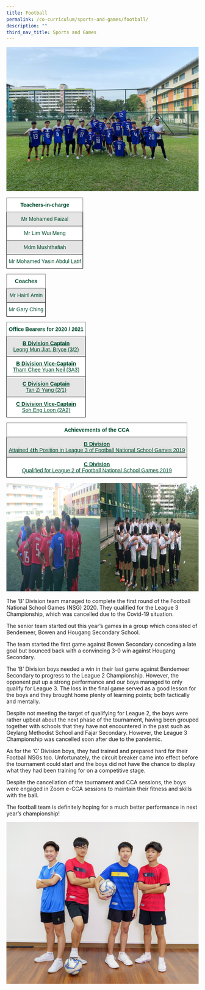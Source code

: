 ```yaml
---
title: Football
permalink: /co-curriculum/sports-and-games/football/
description: ""
third_nav_title: Sports and Games
---
```

![](/images/FB%202.jpg)

<style type="text/css">
.tg  {border-collapse:collapse;border-spacing:0;}
.tg td{border-color:black;border-style:solid;border-width:1px;font-family:Arial, sans-serif;font-size:14px;
  overflow:hidden;padding:10px 5px;word-break:normal;}
.tg th{border-color:black;border-style:solid;border-width:1px;font-family:Arial, sans-serif;font-size:14px;
  font-weight:normal;overflow:hidden;padding:10px 5px;word-break:normal;}
.tg .tg-mwbt{background-color:#FFF;border-color:inherit;color:#004D2E;font-weight:bold;text-align:center;vertical-align:middle}
.tg .tg-bapb{background-color:#E5E5E5;color:#004D2E;text-align:center;vertical-align:middle}
.tg .tg-wpup{background-color:#FFF;color:#004D2E;text-align:center;vertical-align:middle}
</style>
<table class="tg">
<thead>
  <tr>
    <th class="tg-mwbt"><span style="font-weight:700">Teachers-in-charge</span></th>
  </tr>
</thead>
<tbody>
  <tr>
    <td class="tg-bapb">Mr Mohamed Faizal</td>
  </tr>
  <tr>
    <td class="tg-wpup">Mr Lim Wui Meng</td>
  </tr>
  <tr>
    <td class="tg-bapb">Mdm Mushthafiah</td>
  </tr>
  <tr>
    <td class="tg-wpup">Mr Mohamed Yasin Abdul Latif</td>
  </tr>
</tbody>
</table>

<style type="text/css">
.tg  {border-collapse:collapse;border-spacing:0;}
.tg td{border-color:black;border-style:solid;border-width:1px;font-family:Arial, sans-serif;font-size:14px;
  overflow:hidden;padding:10px 5px;word-break:normal;}
.tg th{border-color:black;border-style:solid;border-width:1px;font-family:Arial, sans-serif;font-size:14px;
  font-weight:normal;overflow:hidden;padding:10px 5px;word-break:normal;}
.tg .tg-mwbt{background-color:#FFF;border-color:inherit;color:#004D2E;font-weight:bold;text-align:center;vertical-align:middle}
.tg .tg-bapb{background-color:#E5E5E5;color:#004D2E;text-align:center;vertical-align:middle}
.tg .tg-wpup{background-color:#FFF;color:#004D2E;text-align:center;vertical-align:middle}
</style>
<table class="tg">
<thead>
  <tr>
    <th class="tg-mwbt"><span style="font-weight:700">Coaches</span></th>
  </tr>
</thead>
<tbody>
  <tr>
    <td class="tg-bapb">Mr Hairil Amin</td>
  </tr>
  <tr>
    <td class="tg-wpup">Mr Gary Ching</td>
  </tr>
</tbody>
</table>

<style type="text/css">
.tg  {border-collapse:collapse;border-spacing:0;}
.tg td{border-color:black;border-style:solid;border-width:1px;font-family:Arial, sans-serif;font-size:14px;
  overflow:hidden;padding:10px 5px;word-break:normal;}
.tg th{border-color:black;border-style:solid;border-width:1px;font-family:Arial, sans-serif;font-size:14px;
  font-weight:normal;overflow:hidden;padding:10px 5px;word-break:normal;}
.tg .tg-mwbt{background-color:#FFF;border-color:inherit;color:#004D2E;font-weight:bold;text-align:center;vertical-align:middle}
.tg .tg-ywyw{background-color:#E5E5E5;color:#004D2E;font-weight:bold;text-align:center;text-decoration:underline;vertical-align:top}
.tg .tg-frvs{background-color:#FFF;color:#004D2E;font-weight:bold;text-align:center;text-decoration:underline;vertical-align:top}
</style>
<table class="tg">
<thead>
  <tr>
    <th class="tg-mwbt"><span style="font-weight:700">Office Bearers for 2020 / 2021</span></th>
  </tr>
</thead>
<tbody>
  <tr>
    <td class="tg-ywyw">B Division Captain<br><span style="font-weight:400;color:#004D2E">Leong Mun Jiat, Bryce (3/2)</span></td>
  </tr>
  <tr>
    <td class="tg-frvs">B Division Vice-Captain<br><span style="font-weight:400;color:#004D2E">Tham Chee Yuan Neil (3A3)</span></td>
  </tr>
  <tr>
    <td class="tg-ywyw">C Division Captain<br><span style="font-weight:400;color:#004D2E">Tan Zi Yang (2/1)</span></td>
  </tr>
  <tr>
    <td class="tg-frvs">C Division Vice-Captain<br><span style="font-weight:400;color:#004D2E">Soh Eng Loon (2A2)</span></td>
  </tr>
</tbody>
</table>

<style type="text/css">
.tg  {border-collapse:collapse;border-spacing:0;}
.tg td{border-color:black;border-style:solid;border-width:1px;font-family:Arial, sans-serif;font-size:14px;
  overflow:hidden;padding:10px 5px;word-break:normal;}
.tg th{border-color:black;border-style:solid;border-width:1px;font-family:Arial, sans-serif;font-size:14px;
  font-weight:normal;overflow:hidden;padding:10px 5px;word-break:normal;}
.tg .tg-mwbt{background-color:#FFF;border-color:inherit;color:#004D2E;font-weight:bold;text-align:center;vertical-align:middle}
.tg .tg-ywyw{background-color:#E5E5E5;color:#004D2E;font-weight:bold;text-align:center;text-decoration:underline;vertical-align:top}
.tg .tg-frvs{background-color:#FFF;color:#004D2E;font-weight:bold;text-align:center;text-decoration:underline;vertical-align:top}
</style>
<table class="tg">
<thead>
  <tr>
    <th class="tg-mwbt"><span style="font-weight:700">Achievements of the CCA</span></th>
  </tr>
</thead>
<tbody>
  <tr>
    <td class="tg-ywyw">B Division<br><span style="font-weight:400;color:#004D2E">Attained 4</span>th <span style="font-weight:400;color:#004D2E">Position in League 3 of Football National School Games 2019</span></td>
  </tr>
  <tr>
    <td class="tg-frvs">C Division<br><span style="font-weight:400;color:#004D2E">Qualified for League 2 of Football National School Games 2019</span></td>
  </tr>
</tbody>
</table>

![](/images/FB%206.jpg)

The ‘B’ Division team managed to complete the first round of the Football National School Games (NSG) 2020. They qualified for the League 3 Championship, which was cancelled due to the Covid-19 situation.

  

The senior team started out this year’s games in a group which consisted of Bendemeer, Bowen and Hougang Secondary School.

  

The team started the first game against Bowen Secondary conceding a late goal but bounced back with a convincing 3-0 win against Hougang Secondary.

  

The ‘B’ Division boys needed a win in their last game against Bendemeer Secondary to progress to the League 2 Championship. However, the opponent put up a strong performance and our boys managed to only qualify for League 3. The loss in the final game served as a good lesson for the boys and they brought home plenty of learning points; both tactically and mentally.

  

Despite not meeting the target of qualifying for League 2, the boys were rather upbeat about the next phase of the tournament, having been grouped together with schools that they have not encountered in the past such as Geylang Methodist School and Fajar Secondary. However, the League 3 Championship was cancelled soon after due to the pandemic.

  

As for the ‘C’ Division boys, they had trained and prepared hard for their Football NSGs too. Unfortunately, the circuit breaker came into effect before the tournament could start and the boys did not have the chance to display what they had been training for on a competitive stage.

  

Despite the cancellation of the tournament and CCA sessions, the boys were engaged in Zoom e-CCA sessions to maintain their fitness and skills with the ball.

  

The football team is definitely hoping for a much better performance in next year’s championship!

![](/images/Football.jpg)